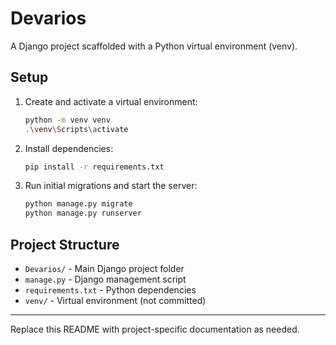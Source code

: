 # Devarios

A Django project scaffolded with a Python virtual environment (venv).

## Setup

1. Create and activate a virtual environment:
   ```sh
   python -m venv venv
   .\venv\Scripts\activate
   ```
2. Install dependencies:
   ```sh
   pip install -r requirements.txt
   ```
3. Run initial migrations and start the server:
   ```sh
   python manage.py migrate
   python manage.py runserver
   ```

## Project Structure
- `Devarios/` - Main Django project folder
- `manage.py` - Django management script
- `requirements.txt` - Python dependencies
- `venv/` - Virtual environment (not committed)

---

Replace this README with project-specific documentation as needed.
